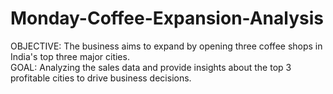 # Monday-Coffee-Expansion-Analysis
OBJECTIVE: The business aims to expand by opening three coffee shops in India's top three major cities.
<br>
GOAL: Analyzing the sales data and provide insights about the top 3 profitable cities to drive business decisions.  
